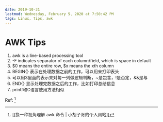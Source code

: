 ```yaml
---
date: 2019-10-31
lastmod: Wednesday, February 5, 2020 at 7:50:42 PM
tags: Linux, Tips, awk
---
```

# AWK Tips

1. awk is a line-based processing tool
2. -F indicates separator of each column/field, which is space in default
3. $0 means the entire row, $x means the xth column
4. BEGIN{} 表示在处理数据之前的工作，可以用来打印表头
5. 可以用3里面的表示来对每一列做逻辑判断，~是包含，!是否定，&&是与
6. END{} 显示处理完数据之后的工作，比如打印总结信息
7. printf和C语言使用方法相似



Ref: [^B48E31052FAB]


[^B48E31052FAB]: [[换一种视角理解 awk 命令 | 小胡子哥的个人网站]]
